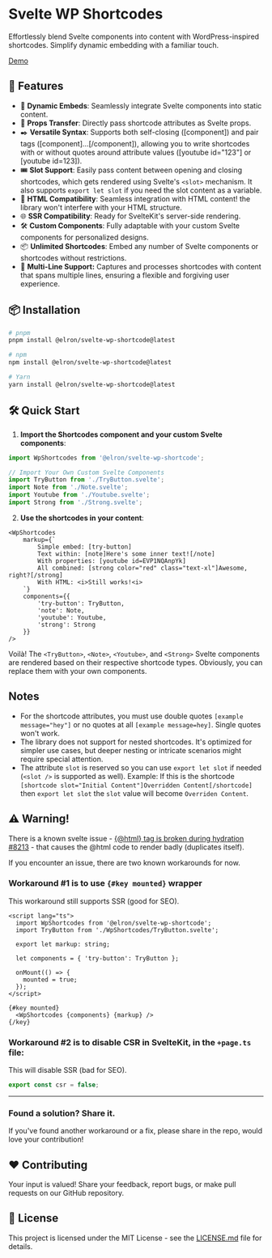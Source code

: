 # Svelte WP Shortcodes

Effortlessly blend Svelte components into content with WordPress-inspired shortcodes. Simplify dynamic embedding with a familiar touch.

[Demo](https://svelte.dev/repl/9be6fef779144a93926289a1c0ec6781?version=4.1.2)

## 🚀 Features

- 📌 **Dynamic Embeds**: Seamlessly integrate Svelte components into static content.  
- 🔄 **Props Transfer**: Directly pass shortcode attributes as Svelte props.  
- ✒️ **Versatile Syntax**: Supports both self-closing ([component]) and pair tags ([component]...[/component]), allowing you to write shortcodes with or without quotes around attribute values ([youtube id="123"] or [youtube id=123]).  
- 🎟️ **Slot Support**: Easily pass content between opening and closing shortcodes, which gets rendered using Svelte's `<slot>` mechanism. It also supports `export let slot` if you need the slot content as a variable.
- 🧱 **HTML Compatibility**: Seamless integration with HTML content! the library won't interfere with your HTML structure.
- 🌐 **SSR Compatibility**: Ready for SvelteKit's server-side rendering.  
- 🛠️ **Custom Components**: Fully adaptable with your custom Svelte components for personalized designs.  
- 📦 **Unlimited Shortcodes**: Embed any number of Svelte components or shortcodes without restrictions. 
- 📜 **Multi-Line Support:** Captures and processes shortcodes with content that spans multiple lines, ensuring a flexible and forgiving user experience.



## 📦 Installation

```bash
# pnpm
pnpm install @elron/svelte-wp-shortcode@latest

# npm
npm install @elron/svelte-wp-shortcode@latest

# Yarn
yarn install @elron/svelte-wp-shortcode@latest
```

## 🛠️ Quick Start

1. **Import the Shortcodes component and your custom Svelte components**:
```ts
import WpShortcodes from '@elron/svelte-wp-shortcode';

// Import Your Own Custom Svelte Components
import TryButton from './TryButton.svelte';
import Note from './Note.svelte';
import Youtube from './Youtube.svelte';
import Strong from './Strong.svelte';
```

2. **Use the shortcodes in your content**:
```svelte
<WpShortcodes 
    markup={`
        Simple embed: [try-button]
        Text within: [note]Here's some inner text![/note]
        With properties: [youtube id=EVP1NQAnpYk]
        All combined: [strong color="red" class="text-xl"]Awesome, right?[/strong]
        With HTML: <i>Still works!<i>
    `}
    components={{
        'try-button': TryButton, 
        'note': Note,
        'youtube': Youtube,
        'strong': Strong
    }} 
/>
```

Voilà! The `<TryButton>`, `<Note>`, `<Youtube>`, and `<Strong>` Svelte components are rendered based on their respective shortcode types. Obviously, you can replace them with your own components.


## Notes

- For the shortcode attributes, you must use double quotes `[example message="hey"]` or no quotes at all `[example message=hey]`. Single quotes won't work.
- The library does not support for nested shortcodes. It's optimized for simpler use cases, but deeper nesting or intricate scenarios might require special attention.
- The attribute `slot` is reserved so you can use `export let slot` if needed (`<slot />` is supported as well). Example: If this is the shortcode `[shortcode slot="Initial Content"]Overridden Content[/shortcode]` then `export let slot` the `slot` value will become `Overriden Content`.

## ⚠️ Warning!
There is a known svelte issue - [{@html} tag is broken during hydration #8213](https://github.com/sveltejs/svelte/issues/8213) - that causes the @html code to render badly (duplicates itself). 

If you encounter an issue, there are two known workarounds for now.

### Workaround #1 is to use `{#key mounted}` wrapper

This workaround still supports SSR (good for SEO).

```svelte
<script lang="ts">
  import WpShortcodes from '@elron/svelte-wp-shortcode';
  import TryButton from './WpShortcodes/TryButton.svelte';

  export let markup: string;

  let components = { 'try-button': TryButton };

  onMount(() => {
    mounted = true;
  });
</script>

{#key mounted}
  <WpShortcodes {components} {markup} />
{/key}
```

### Workaround #2 is to disable CSR in SvelteKit, in the `+page.ts` file:

This will disable SSR (bad for SEO).

```ts
export const csr = false;
```

---

### Found a solution? Share it.

If you've found another workaround or a fix, please share in the repo, would love your contribution!

## ❤️ Contributing
Your input is valued! Share your feedback, report bugs, or make pull requests on our GitHub repository.


## 📜 License

This project is licensed under the MIT License - see the [LICENSE.md](LICENSE.md) file for details.

